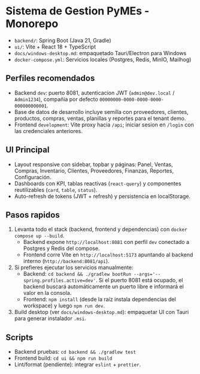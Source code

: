 # Sistema de Gestion PyMEs - Monorepo

- `backend/`: Spring Boot (Java 21, Gradle)
- `ui/`: Vite + React 18 + TypeScript
- `docs/windows-desktop.md`: empaquetado Tauri/Electron para Windows
- `docker-compose.yml`: Servicios locales (Postgres, Redis, MinIO, Mailhog)

## Perfiles recomendados
- Backend `dev`: puerto 8081, autenticacion JWT (`admin@dev.local` / `Admin1234`), compañia por defecto `00000000-0000-0000-0000-000000000001`.
- Base de datos de desarrollo incluye semilla con proveedores, clientes, productos, compras, ventas, planillas y reportes para el tenant demo.
- Frontend `development`: Vite proxy hacia `/api`; iniciar sesion en `/login` con las credenciales anteriores.

## UI Principal
- Layout responsive con sidebar, topbar y páginas: Panel, Ventas, Compras, Inventario, Clientes, Proveedores, Finanzas, Reportes, Configuración.
- Dashboards con KPI, tablas reactivas (`react-query`) y componentes reutilizables (`card`, `table`, `status`).
- Auto-refresh de tokens (JWT + refresh) y persistencia en localStorage.

## Pasos rapidos
1. Levanta todo el stack (backend, frontend y dependencias) con `docker compose up --build`.
   - Backend expone `http://localhost:8081` con perfil `dev` conectado a Postgres y Redis del compose.
   - Frontend corre Vite en `http://localhost:5173` apuntando al backend interno (`http://backend:8081/api`).
2. Si prefieres ejecutar los servicios manualmente:
   - Backend: `cd backend && ./gradlew bootRun --args='--spring.profiles.active=dev'`. Si el puerto 8081 está ocupado, el backend
     buscará automáticamente un puerto libre e informará el valor en la consola.
   - Frontend: `npm install` (desde la raíz instala dependencias del workspace) y luego `npm run dev`.
4. Build desktop (ver `docs/windows-desktop.md`): empaquetar UI con Tauri para generar instalador `.msi`.

## Scripts
- Backend pruebas: `cd backend && ./gradlew test`
- Frontend build: `cd ui && npm run build`
- Lint/format (pendiente): integrar `eslint` + `prettier`.
